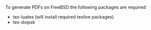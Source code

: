 
To generate PDFs on FreeBSD the following packages are required:

- tex-luatex (will install required texlive packages)
- tex-dvipsk
